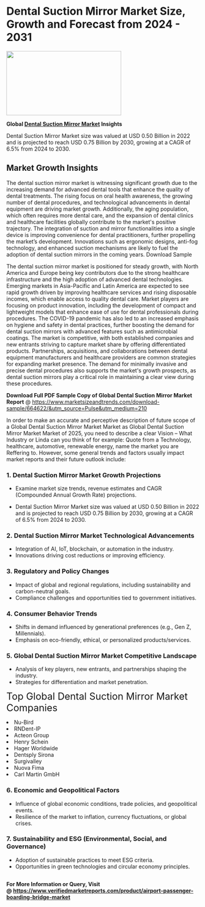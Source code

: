 <H1>Dental Suction Mirror Market Size, Growth and Forecast from 2024 - 2031</H1><img class="aligncenter size-medium wp-image-584254" src="https://thirdeyenews.in/wp-content/uploads/2024/09/Global-Market-Research-300x168.jpeg" alt="" width="300" height="168" /><p><strong>Global&nbsp;<a href="https://www.marketsizeandtrends.com/download-sample/664622/&amp;utm_source=Pulse&amp;utm_medium=210">Dental Suction Mirror Market</a> Insights</strong></p><p>Dental Suction Mirror Market size was valued at USD 0.50 Billion in 2022 and is projected to reach USD 0.75 Billion by 2030, growing at a CAGR of 6.5% from 2024 to 2030.</p><p><h2>Market Growth Insights</h2> <p>The dental suction mirror market is witnessing significant growth due to the increasing demand for advanced dental tools that enhance the quality of dental treatments. The rising focus on oral health awareness, the growing number of dental procedures, and technological advancements in dental equipment are driving market growth. Additionally, the aging population, which often requires more dental care, and the expansion of dental clinics and healthcare facilities globally contribute to the market's positive trajectory. The integration of suction and mirror functionalities into a single device is improving convenience for dental practitioners, further propelling the market’s development. Innovations such as ergonomic designs, anti-fog technology, and enhanced suction mechanisms are likely to fuel the adoption of dental suction mirrors in the coming years. Download Sample</p> <p>The dental suction mirror market is positioned for steady growth, with North America and Europe being key contributors due to the strong healthcare infrastructure and the high adoption of advanced dental technologies. Emerging markets in Asia-Pacific and Latin America are expected to see rapid growth driven by improving healthcare services and rising disposable incomes, which enable access to quality dental care. Market players are focusing on product innovation, including the development of compact and lightweight models that enhance ease of use for dental professionals during procedures. The COVID-19 pandemic has also led to an increased emphasis on hygiene and safety in dental practices, further boosting the demand for dental suction mirrors with advanced features such as antimicrobial coatings. The market is competitive, with both established companies and new entrants striving to capture market share by offering differentiated products. Partnerships, acquisitions, and collaborations between dental equipment manufacturers and healthcare providers are common strategies for expanding market presence. The demand for minimally invasive and precise dental procedures also supports the market's growth prospects, as dental suction mirrors play a critical role in maintaining a clear view during these procedures. </p><p><span class=""><strong>Download Full PDF Sample Copy of Global Dental Suction Mirror Market Report</strong> @ <a href="https://www.marketsizeandtrends.com/download-sample/664622/&amp;utm_source=Pulse&amp;utm_medium=210" target="_blank">https://www.marketsizeandtrends.com/download-sample/664622/&amp;utm_source=Pulse&amp;utm_medium=210</a></span></p><p>In order to make an accurate and perceptive description of future scope of a Global&nbsp;Dental Suction Mirror Market Market as Global&nbsp;Dental Suction Mirror Market Market of 2025, you need to describe a clear Vision &ndash; What Industry or Linda can you think of for example: Quote from a Technology, healthcare, automotive, renewable energy, name the market you are Reffering to. However, some general trends and factors usually impact market reports and their future outlook include:</p><h3>1.&nbsp;<strong>Dental Suction Mirror Market Growth Projections</strong></h3><ul><li>Examine market size trends, revenue estimates and CAGR (Compounded Annual Growth Rate) projections.</li><li><p>Dental Suction Mirror Market size was valued at USD 0.50 Billion in 2022 and is projected to reach USD 0.75 Billion by 2030, growing at a CAGR of 6.5% from 2024 to 2030.</p></li></ul><h3>2.&nbsp;<strong>Dental Suction Mirror Market Technological Advancements</strong></h3><ul><li>Integration of AI, IoT, blockchain, or automation in the industry.</li><li>Innovations driving cost reductions or improving efficiency.</li></ul><h3>3.&nbsp;<strong>Regulatory and Policy Changes</strong></h3><ul><li>Impact of global and regional regulations, including sustainability and carbon-neutral goals.</li><li>Compliance challenges and opportunities tied to government initiatives.</li></ul><h3>4.&nbsp;<strong>Consumer Behavior Trends</strong></h3><ul><li>Shifts in demand influenced by generational preferences (e.g., Gen Z, Millennials).</li><li>Emphasis on eco-friendly, ethical, or personalized products/services.</li></ul><h3>5.&nbsp;<strong>Global Dental Suction Mirror Market Competitive Landscape</strong></h3><ul><li>Analysis of key players, new entrants, and partnerships shaping the industry.</li><li>Strategies for differentiation and market penetration.</li></ul><p data-pm-slice="1 1 []"><span style="color: inherit; font-family: inherit; font-size: 25px;">Top Global Dental Suction Mirror Market Companies</span></p><div class="" data-test-id=""><p><li>Nu-Bird</li><li> RNDent-IP</li><li> Acteon Group</li><li> Henry Schein</li><li> Hager Worldwide</li><li> Dentsply Sirona</li><li> Surgivalley</li><li> Nuova Fima</li><li> Carl Martin GmbH</li></p></div><h3>6.&nbsp;<strong>Economic and Geopolitical Factors</strong></h3><ul><li>Influence of global economic conditions, trade policies, and geopolitical events.</li><li>Resilience of the market to inflation, currency fluctuations, or global crises.</li></ul><h3>7.&nbsp;<strong>Sustainability and ESG (Environmental, Social, and Governance)</strong></h3><ul><li>Adoption of sustainable practices to meet ESG criteria.</li><li>Opportunities in green technologies and circular economy principles.</li></ul><h2><strong style="font-size: 14px;">For More Information or Query, Visit @&nbsp;</strong><a style="background-color: #ffffff; font-size: 14px;" href="https://www.marketsizeandtrends.com/report/dental-suction-mirror-market/" target="_blank">https://www.verifiedmarketreports.com/product/airport-passenger-boarding-bridge-market</a></h2>
